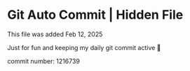 # Git Auto Commit | Hidden File

This file was added Feb 12, 2025

Just for fun and keeping my daily git commit active 🤪

commit number: 1216739
